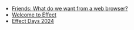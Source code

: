 - [Friends: What do we want from a web browser?](https://changelog.com/friends/14)
- [Welcome to Effect](https://effect.website)
- [Effect Days 2024](https://effect.website/events/effect-days)
